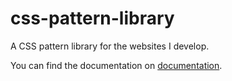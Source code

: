 # css-pattern-library
A CSS pattern library for the websites I develop.

You can find the documentation on [documentation](https://balmath.github.io/css-pattern-library/).
